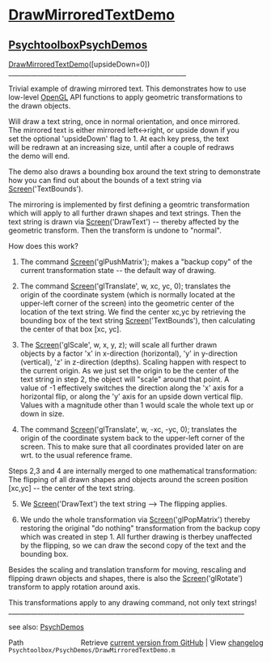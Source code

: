 # [DrawMirroredTextDemo](DrawMirroredTextDemo)
## [Psychtoolbox](Psychtoolbox)[PsychDemos](PsychDemos)

[DrawMirroredTextDemo](DrawMirroredTextDemo)([upsideDown=0])  
\_\_\_\_\_\_\_\_\_\_\_\_\_\_\_\_\_\_\_\_\_\_\_\_\_\_\_\_\_\_\_\_\_\_\_\_\_\_\_\_\_\_\_\_\_\_\_\_\_\_\_\_\_\_\_  
  
 Trivial example of drawing mirrored text. This demonstrates how to use  
 low-level [OpenGL](OpenGL) API functions to apply geometric transformations to  
 the drawn objects.  
  
 Will draw a text string, once in normal orientation, and once mirrored.  
 The mirrored text is either mirrored left<-\>right, or upside down if you  
 set the optional 'upsideDown' flag to 1. At each key press, the text  
 will be redrawn at an increasing size, until after a couple of redraws  
 the demo will end.  
  
 The demo also draws a bounding box around the text string to demonstrate  
 how you can find out about the bounds of a text string via  
 [Screen](Screen)('TextBounds').  
  
 The mirroring is implemented by first defining a geomtric transformation  
 which will apply to all further drawn shapes and text strings. Then the  
 text string is drawn via [Screen](Screen)('DrawText') -- thereby affected by the  
 geometric transform. Then the transform is undone to "normal".  
  
 How does this work?  
  
 1. The command [Screen](Screen)('glPushMatrix'); makes a "backup copy" of the  
 current transformation state -- the default way of drawing.  
  
 2. The command [Screen](Screen)('glTranslate', w, xc, yc, 0); translates the  
 origin of the coordinate system (which is normally located at the  
 upper-left corner of the screen) into the geometric center of the  
 location of the text string. We find the center xc,yc by retrieving the  
 bounding box of the text string [Screen](Screen)('TextBounds'), then calculating  
 the center of that box [xc, yc].  
  
 3. The [Screen](Screen)('glScale', w, x, y, z); will scale all further drawn  
 objects by a factor 'x' in x-direction (horizontal), 'y' in y-direction  
 (vertical), 'z' in z-direction (depths). Scaling happen with respect to  
 the current origin. As we just set the origin to be the center of the  
 text string in step 2, the object will "scale" around that point. A  
 value of -1 effectively switches the direction along the 'x' axis for a  
 horizontal flip, or along the 'y' axis for an upside down vertical flip.  
 Values with a magnitude other than 1 would scale the whole text up or  
 down in size.  
  
 4. The command [Screen](Screen)('glTranslate', w, -xc, -yc, 0); translates the  
 origin of the coordinate system back to the upper-left corner of the  
 screen. This to make sure that all coordinates provided later on are  
 wrt. to the usual reference frame.  
  
 Steps 2,3 and 4 are internally merged to one mathematical transformation:  
 The flipping of all drawn shapes and objects around the screen position  
 [xc,yc] -- the center of the text string.  
  
 5. We [Screen](Screen)('DrawText') the text string --\> The flipping applies.  
  
 6. We undo the whole transformation via [Screen](Screen)('glPopMatrix') thereby  
 restoring the original "do nothing" transformation from the backup copy  
 which was created in step 1. All further drawing is therbey unaffected  
 by the flipping, so we can draw the second copy of the text and the  
 bounding box.  
  
Besides the scaling and translation transform for moving, rescaling and  
flipping drawn objects and shapes, there is also the [Screen](Screen)('glRotate')  
transform to apply rotation around axis.  
  
This transformations apply to any drawing command, not only text strings!  
\_\_\_\_\_\_\_\_\_\_\_\_\_\_\_\_\_\_\_\_\_\_\_\_\_\_\_\_\_\_\_\_\_\_\_\_\_\_\_\_\_\_\_\_\_\_\_\_\_\_\_\_\_\_\_\_\_\_\_\_\_\_\_\_\_\_\_\_\_\_\_\_\_  
  
see also: [PsychDemos](PsychDemos)  




<div class="code_header" style="text-align:right;">
  <span style="float:left;">Path&nbsp;&nbsp;</span> <span class="counter">Retrieve <a href=
  "https://raw.github.com/Psychtoolbox-3/Psychtoolbox-3/beta/Psychtoolbox/PsychDemos/DrawMirroredTextDemo.m">current version from GitHub</a> | View <a href=
  "https://github.com/Psychtoolbox-3/Psychtoolbox-3/commits/beta/Psychtoolbox/PsychDemos/DrawMirroredTextDemo.m">changelog</a></span>
</div>
<div class="code">
  <code>Psychtoolbox/PsychDemos/DrawMirroredTextDemo.m</code>
</div>

